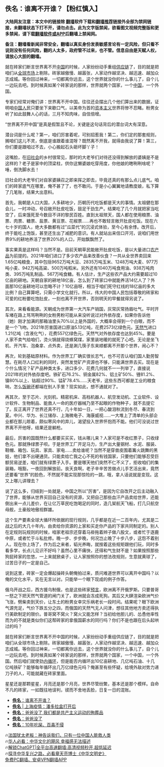 <!-- 面包屑导航 --> <h2>佚名：谁离不开谁？【粉红慎入】</h2> <p class="notice"><b>大陆网友注意：本文中的链接除 <a href="https://github.com/bannedbook/fanqiang" >翻墙</a>软件下载和<a href="https://github.com/killgcd/justmysocks/blob/master/README.md">翻墙推荐</a>链接外全部为禁网链接，未翻墙状态下打不开，请勿点击。此为文字版禁闻，欲看图文视频完整版和更多禁闻，请下载<a href="https://github.com/bannedbook/fanqiang">翻墙软件或APP</a>后翻墙上禁闻网。</p><p>备注：翻墙看新闻非常安全，翻墙以真实身份发表敏感言论有一定风险，但只看不说则没有任何风险，翻的人太多，政府管不过来，也不管。信息自由是天赋人权，请放心大胆的翻墙。</b></p>  <div class="entry"> <p id="summary">就在砖家们断言世界离不开<span class='wp_keywordlink_affiliate'><a href="https://www.bannedbook.org/" title="中国" target="_blank">中国</a></span>的时候，人家纷纷动手重组<a href="https://www.bannedbook.org/bnews/tag/%E4%BE%9B%E5%BA%94%E9%93%BE/" class="st_tag internal_tag" rel="tag" title="标签 供应链 下的日志">供应链</a>了，目的就是把咱们从<a href="https://www.bannedbook.org/bnews/tag/%E5%85%A8%E7%90%83%E5%B8%82%E5%9C%BA/" class="st_tag internal_tag" rel="tag" title="标签 全球市场 下的日志">全球市场</a>上剔除。砖家越傲慢、越嚣张，人家动作越坚决、越迅速、越加众志成城。等你回过神来，一切都离你远去，这个世界就没你的什么事儿了，自个儿一边玩去吧。到时候真如某个砖家说的那样，世界就两个国家，一个<a href="https://www.bannedbook.org/bnews/tag/%E4%B8%AD%E5%9B%BD/" class="st_tag internal_tag" rel="tag" title="标签 中国 下的日志">中国</a>，一个外国。</p> <p>专家们经常对俺们讲：世界离不开中国。往往还会摆出几个他们算出来的数据，证明咱<a href="https://www.bannedbook.org/bnews/tag/%e4%b8%ad%e5%9b%bd%e4%ba%ba/" class="st_tag internal_tag" rel="tag" title="标签 中国人 下的日志">中国人</a>民只要坐下来歇口气，以美帝为首的<span class='wp_keywordlink'><a href="https://www.bannedbook.org/forum2/topic920.html" title="资本主义与自由" target="_blank">资本主义</a></span>世界将惨不忍睹。粉男女听了如此鼓舞人心的话，三月不知肉味，自信倍增。</p> <p>&#8220;世界离不开中国&#8221;是真是假暂且不论，关键是这句话背后的潜台词大有深意。</p> <p>潜台词是什么呢？第一，咱们厉害着呢，可别招惹我！第二，你们定的那套规则，搁咱们这儿不灵，倒底是谁跟着谁混呀？既然离不开我，就得由我说了算！第三，你们要是跟咱过不去，小心搬起石头砸坏脚丫子！</p> <p>这嘴脸，在<a href="https://www.bannedbook.org/bnews/tag/%e6%97%a7%e7%a4%be%e4%bc%9a/" class="st_tag internal_tag" rel="tag" title="标签 旧社会 下的日志">旧社会</a>的乡村很常见，那时的大老爷们对待还没得到解放的婆姨是不是这样的？老子是家中的顶梁柱，供你这懒婆娘吃穿用度，你他娘的瞎咧咧啥呢？唾，倒洗脚水去！</p>  <p>旧社会的大老爷们对自家婆姨召之即来挥之即去，毕竟还真的有那么点儿底气。咱们的砖家底气在哪里，俺不甚了了，也不敢问。于是小心翼翼地请教度娘，私下算了几笔账，结果大出意料。</p> <p>首先，我朝是人口大国，人多耕地少，历朝历代吃饭都是天大的事情。太祖健在那会儿，一时冲动，号召敞开肚皮吃饭，鼓足干劲生产。结果吃了几个月就把家当吃空了，后来饿死至今数目不详的黎民百姓。直到太祖殡天，国人都在使用粮票、油票、肉票、糖票、盐票、黄豆票、花椒票……再也不敢轻言敞开肚皮吃饭。现在六七十岁的国人，绝大多数都有过&#8221;瓜菜代&#8221;的沉浸式体验，至今心有余悸。改开后，终于能吃上饱饭，甚至还生出了减肥的意识。有人就站出来信口开河，说咱们用世界9%的耕地养活了世界20%的人口，开始飘飘然了。</p> <p>事实果真是这样吗？当然不是。目前天朝草民能敞开肚皮吃饭，是以大量进口<a href="https://www.bannedbook.org/bnews/tag/%E5%86%9C%E4%BA%A7%E5%93%81/" class="st_tag internal_tag" rel="tag" title="标签 农产品 下的日志">农产品</a>为前提的。2021年咱们进口了多少农产品来改善伙食？一共从全世界卖回来1.65亿吨粮食，其中包括9652万吨大豆、2835万吨玉米、1248万吨大麦、977万吨小麦、942万吨高粱、500万吨稻米。另外还有1040万吨食用油、938万吨肉类、395万吨乳制品、567万吨食糖。有人估计，生产这些农产品大约需要超过10亿亩的耕地。天朝自家的耕地18亿亩，怎么到了砖家口中就能养活14亿人了？外面那10亿亩耕地可以忽略不计？10亿亩呀，相当于咱们死守红线的18亿亩的多大比例？自己算算吧，只需小学文化就行。所以，伟大的中国人民包括尊敬的砖家和可爱的红粉要吃饱肚皮，一刻也离不开世界，否则明天的早餐就得另说了。</p> <p>其次，来看看能源。天朝成为世界第一大汽车产销国，灰常灰常扬眉吐气。平时开车堵在路上骂骂咧咧的女粉男粉可能从来没听说过对外依存度，如果你告诉他（她）刚才加满的那箱油里头70%以上是外国的，大概率会得到一个白眼，而不是一个飞吻。2021年厉害国进口原油5.13亿吨，花费2573亿绿色元。<a href="https://www.bannedbook.org/bnews/tag/%e5%a4%a9%e7%84%b6%e6%b0%94/" class="st_tag internal_tag" rel="tag" title="标签 天然气 下的日志">天然气</a>进口1.21亿吨（含液化气），花费557亿绿色元。天然气对外依存度也达到45%。要是人家不卖气给咱们，烫火锅就得烧蜂窝煤，家里装地暖的就死了心吧。无论是坐飞机、开汽车、泡桑拿、点外卖，还是涮几筷子东来顺都离不开那个世界，闹心不？</p> <p>再次，轮到基础原材料。作为世界工厂确实很长志气，也不可否认咱们国人勤劳智慧。在耗尽人口红利的同时，突然发觉矿产资源也不够，只能满世界去买。现在是个什么情况？矿产品种类太多，进口多少、花费几何就不一一列举了，直接说2021年的对外依存度吧。铁矿石76.2%、铜金属82%、铝土矿50%、锂81.2%、镍80%以上、钴超过90%、锰矿78.4%……天老爷，这些东西可都是工业的粮食呐，怎么<span class='wp_keywordlink'><a href="https://www.bannedbook.org/forum11/topic308.html" title="禁片：饭碗是党给的吗？" target="_blank">饭碗</a></span>还都端在别人手里？现实如此，想不通就对了。</p>  <p>再其次，至于芯片、光刻机、精密机床、高档机器人、航空发动机、工业软件、设计软件、生物制品、能救人一命的医疗器械乃至不起眼的作物种子，就不去提它了。反正离开了世界还真不行，几十年如一日，一把心酸泪秋流到冬尽、春流到夏。中兴、华为、长江储存、上海微电子、海康威视……一大堆上了清单的头部企业都在那儿晾着，颇似寒风中的弃儿，渴望投入世界怀抱而不能。他们可没说过世界离不开他呀，结果还是躺枪。</p> <p>最后，厉害的国既然什么都要买买买，钱从哪儿来？人家可是不收红票子，只收绿色元。那就挣绿票子呗。于是世界工厂开足马力，生产出大量钢材、水泥、服装、鞋帽、箱包、玩具、家具、家电……卖给谁呢？当然不是穿兽皮围着篝火跳舞的黑娃，他们拿不出硬通货。只能卖给亡我之心不死的有钱国家，只要他们能够忍受巨额贸易逆差，咱们就有绿票子入手。要是哪天他们突然不仁不义了，拒收咱们的集装箱，哦豁，一夜回到解放前。丧天良啊，老子辛辛苦苦做点儿手艺活出来，竟然还要看&#8221;世界&#8221;的脸色，不然就不能实现那惊险的一跳，哦，拿人话说就是变现。这又上哪儿讲理去？</p> <p>说了这么多，归结到一处就是，中国之所以&#8221;厉害&#8221;，是因为它自改开之后主动融入了世界，能够从世界买回自己没有的资源，又把自己那些血汗产品卖给世界，还能倒出来一点儿差价，在让亿万草民吃饱喝足的同时，造几架航天飞船，打几只航空母舰，土豪般地傲视群雄。</p> <p>这个生产要素全球大循环所依据的现行规则，几乎都是在近一二百年内，尤其是二战之后的大几十年内，由卖给你资源的上家和买走你产品的下家共同制定的。别人在定规则玩规则的时候，咱家老祖宗还穿着马褂拖着辫子做八股文，或者忙于逐鹿中原，或者忙于斗私批修。晚一步、步步晚，何况岂止晚了十步八步，这怨不着别人。现在你上场了，作为后之来者，韬光养晦，就按着这些规矩跟他们玩，同时多看多学，长点儿见识不好吗？虽然心里不痛快，还得和气生财不是？如果按照那些狗屁砖家的忽悠，一上来就掀桌子，让人家按照你的想法改规则，生意就黄球了，过苦日子的一定是自己。</p> <p>说到这里，砖家一定会爆起操砖头朝俺拍过来，质问难道世界可以离开中国吗？以俺的文化水平，实在无言以对。只能举一个眼下现成的例子作答。</p>  <p>俄乌开战之后，西方援乌制俄，也是这些砖家<span class='wp_keywordlink'><a href="https://www.bannedbook.org/forum5/" title="预言玄学禁书下载" rel="nofollow">预言</a></span>，欧洲离不开俄罗斯。只要普哥一怒之下把天然气管道的闸门关了，欧洲就会冻成死狗。其后又大肆渲染欧洲气价飞涨，劈柴卖到天价，让东土的粉男女幸灾乐祸老长一段时间。结果呢？眼下欧洲气源充足，气价下跌五分之四，而俄国的天然气无人问津，想往其他地方卖还得执行美欧制定的限价。普哥窝不窝火？窝火又能怎样？当初给他胆儿的、怂恿他率性而为的不就是类似你们这帮砖家的拿俄国薪水的同行吗？你们不是也跟在后头起哄过的吗？</p> <p>就在砖家们断言世界离不开中国的时候，人家纷纷动手重组供应链了，目的就是把咱们从全球市场上剔除。砖家越傲慢、越嚣张，人家动作越坚决、越迅速、越加众志成城。等你回过神来，一切都离你远去，这个世界就没你的什么事儿了，自个儿一边玩去吧。到时候真如某个砖家说的那样，世界就两个国家，一个中国，一个外国。然后咱们就使劲<a href="https://www.bannedbook.org/bnews/tag/%e5%86%85%e5%be%aa%e7%8e%af/" class="st_tag internal_tag" rel="tag" title="标签 内循环 下的日志">内循环</a>，但是能否内循环出10亿亩耕地、几亿吨石油、十几亿吨铁矿？能够每年循环出几万亿绿色元吗？俺甚至有些怀疑，给境外敌对势力递刀子的人，可能就藏在砖家里面。</p> <p>星星还是那颗星星，月亮还是那个月亮，世界尽管纷繁，基本还是那个模样。自命不凡的砖家，一如既往地误判，锲而不舍地丢脸，日复一日的混账。</p> <!--<div id="taboola-mid-1"></div>--><ul class='op-related-articles' title='相关阅读'> <li><a href='https://www.bannedbook.org/bnews/baitai/20230313/1859238.html' target='_blank'><b>佚名</b>：谁离不开谁？</a></li> <li><a href='https://www.bannedbook.org/bnews/baitai/20230105/1832512.html' target='_blank'><b>佚名</b> | 上海疫情：潘多拉盒打开后</a></li> <li><a href='https://www.bannedbook.org/bnews/comments/20221227/1828623.html' target='_blank'><b>佚名</b>：爸爸没了 我们都是共产主义运动的殉葬品</a></li> <li><a href='https://www.bannedbook.org/bnews/baitai/20221227/1828456.html' target='_blank'><b>佚名</b>：爸爸没了</a></li> <li><a href='https://www.bannedbook.org/bnews/baitai/20221023/1801053.html' target='_blank'><b>佚名</b>：10年吃屎、百毒不侵</a></li> </ul> <p class="texttj"> 🔥<a href="https://www.bannedbook.org/bnews/ssgc/20230219/1850782.html" target="_blank">法国犹太老板：神告诉我们，只有一位中国人能救人类</a><br/> 🔥<a href="https://www.bannedbook.org/bnews/comments/20220220/1694796.html" target="_blank">华人必看：中华文化的飓风 幸福感无法描述</a><br/> 🔥<a href="https://github.com/bannedbook/fanqiang/wiki/V2ray%E6%9C%BA%E5%9C%BA" target="_blank">解锁ChatGPT|全平台高速翻墙:高清视频秒开,超低延迟</a><br/> 🔥<a href="https://www.bannedbook.org/bnews/comments/20220808/1768773.html" target="_blank">探寻中华复兴之路，必看章天亮博士《中华文明史》</a><br/> <a href="https://github.com/bannedbook/fanqiang/wiki/%E7%A6%81%E9%97%BB%E7%BD%91%E5%AE%89%E5%8D%93%E7%BF%BB%E5%A2%99%E6%96%B0%E9%97%BBAPP" target="_blank">免费PC翻墙、安卓VPN翻墙APP</a><br/> </p><p class="src-info">　 </p> <a name='sharetosocial'></a> <div style="margin-bottom:5px;padding-bottom:5px;clear:both"> <div id="archive-pix-1" class="banner-ads"> <!-- AuctionX Display platform tag START --> <div id="27602x728x90x621x_ADSLOT1" clicktrack="%%CLICK_URL_ESC%%"></div>  <!-- AuctionX Display platform tag END --> </div> <div id="archive-pix-2" class="banner-ads"> <!-- AuctionX Display platform tag START --> <div id="27556x300x250x621x_ADSLOT1" clicktrack="%%CLICK_URL_ESC%%" style="margin:0 auto;text-align:center"></div>  <!-- AuctionX Display platform tag END --> </div> </div>  <div id="archive-pix-1" class="banner-ads"> <!-- AuctionX Display platform tag START --> <div id="27603x728x90x621x_ADSLOT1" clicktrack="%%CLICK_URL_ESC%%"></div>  <!-- AuctionX Display platform tag END --> </div> </div><!--END ENTRY--> 